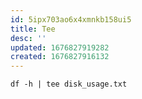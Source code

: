```yaml
---
id: 5ipx703ao6x4xmnkb158ui5
title: Tee
desc: ''
updated: 1676827919282
created: 1676827916132
---
```


```shell
df -h | tee disk_usage.txt
```
